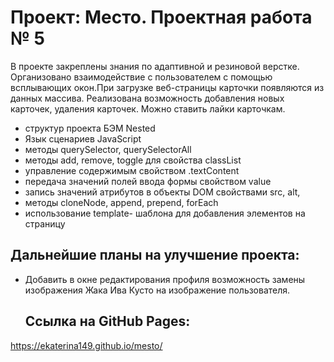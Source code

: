 # Проект: Место. Проектная работа № 5
В проекте закреплены знания по адаптивной и резиновой верстке. Организовано взаимодействие с пользователем
с помощью всплывающих окон.При загрузке веб-страницы карточки появляются из данных массива.
Реализована возможность добавления новых карточек, удаления карточек. Можно ставить лайки карточкам.
* структур проекта БЭМ Nested
* Язык сценариев JavaScript
* методы querySelector, querySelectorAll
* методы add, remove, toggle для свойства classList
* управление содержимым свойством .textContent
* передача значений полей ввода формы свойством value
* запись значений атрибутов в объекты DOM свойствами src, alt,
* методы cloneNode, append, prepend, forEach
* использование template- шаблона для добавления элементов на страницу
## Дальнейшие планы на улучшение проекта:
* Добавить в окне редактирования профиля возможность замены изображения Жака Ива Кусто на изображение пользователя.
  ## Ссылка на GitHub Pages:
https://ekaterina149.github.io/mesto/
